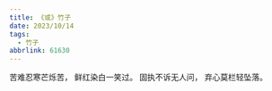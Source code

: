 ```yaml
---
title: 《或》竹子
date: 2023/10/14
tags:
  - 竹子
abbrlink: 61630
---
```

苦难忍寒芒烁苦，
鲜红染白一笑过。
固执不诉无人问，
弃心莫栏轻坠落。
